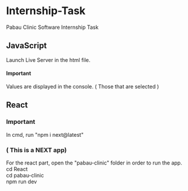 # Internship-Task
Pabau Clinic Software Internship Task

## JavaScript
Launch Live Server in the html file.
#### Important
Values are displayed in the console. ( Those that are selected )

## React
### Important
In cmd, run "npm i next@latest" <br>
### ( This is a NEXT app)
For the react part, open the "pabau-clinic" folder in order to run the app.<br />
cd React <br />
cd pabau-clinic <br />
npm run dev <br />
